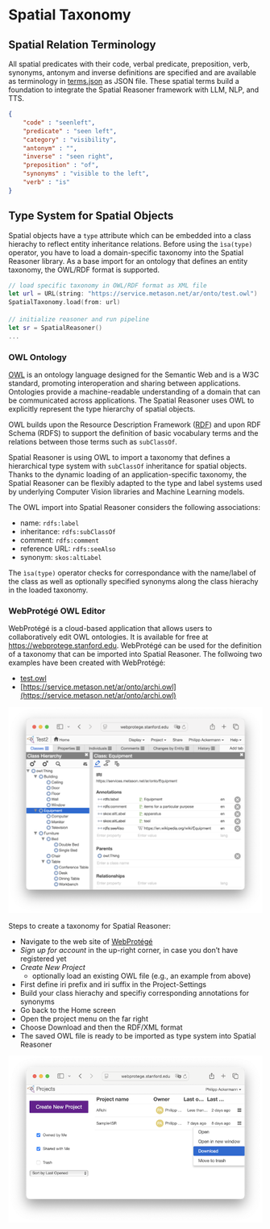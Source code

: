 # Spatial Taxonomy

## Spatial Relation Terminology

All spatial predicates with their code, verbal predicate, preposition, verb, synonyms, antonym and inverse definitions are specified and are available as terminology in [terms.json](terms.json) as JSON file. These spatial terms build a foundation to integrate the Spatial Reasoner framework with LLM, NLP, and TTS. 

```json
{
    "code" : "seenleft",
    "predicate" : "seen left",
    "category" : "visibility",
    "antonym" : "",
    "inverse" : "seen right",
    "preposition" : "of",
    "synonyms" : "visible to the left",
    "verb" : "is"
}
```

## Type System for Spatial Objects

Spatial objects have a `type` attribute which can be embedded into a class hierachy to reflect entity inheritance relations.
Before using the `ìsa(type)` operator, you have to load a domain-specific taxonomy into the Spatial Reasoner library. As a base import for an ontology that defines an entity taxonomy, the OWL/RDF format is supported. 

```swift
// load specific taxonomy in OWL/RDF format as XML file
let url = URL(string: "https://service.metason.net/ar/onto/test.owl") 
SpatialTaxonomy.load(from: url)

// initialize reasoner and run pipeline
let sr = SpatialReasoner()
...
```

### OWL Ontology

[OWL](https://www.w3.org/OWL) is an ontology language designed for the Semantic Web and is a W3C standard, promoting interoperation and sharing between applications. Ontologies provide a machine-readable understanding of a domain that can be communicated across applications. The Spatial Reasoner uses OWL to explicitly represent the type hierarchy of spatial objects.

OWL builds upon the Resource Description Framework ([RDF](http://www.w3.org/RDF)) and upon RDF Schema (RDFS) to support the definition of basic vocabulary terms and the relations between those terms such as `subClassOf`. 

Spatial Reasoner is using OWL to import a taxonomy that defines a hierarchical type system with `subClassOf` inheritance for spatial objects. Thanks to the dynamic loading of an application-specific taxonomy, the Spatial Reasoner can be flexibly adapted to the type and label systems used by underlying Computer Vision libraries and Machine Learning models.

The OWL import into Spatial Reasoner considers the following associations:
- name: `rdfs:label`
- inheritance: `rdfs:subClassOf`
- comment: `rdfs:comment`
- reference URL: `rdfs:seeAlso`
- synonym: `skos:altLabel`

The `ìsa(type)` operator checks for correspondance with the name/label of the class as well as optionally specified synonyms along the class hierachy in the loaded taxonomy.

### WebProtégé OWL Editor

WebProtégé is a cloud-based application that allows users to collaboratively edit OWL ontologies. It is available for free at https://webprotege.stanford.edu. WebProtégé can be used for the definition of a taxonomy that can be imported into Spatial Reasoner. The follwoing two examples have been created with WebProtégé:
- [test.owl](test.owl)
- [https://service.metason.net/ar/onto/archi.owl](https://service.metason.net/ar/onto/archi.owl)



![WebProtege OWL editor](images/WebProtege.png)

Steps to create a taxonomy for Spatial Reasoner:
- Navigate to the web site of [WebProtégé](https://webprotege.stanford.edu)
- _Sign up for account_ in the up-right corner, in case you don’t have registered yet
- _Create New Project_
  - optionally load an existing OWL file (e.g., an example from above)
- First define iri prefix and iri suffix in the Project-Settings
- Build your class hierachy and specifiy corresponding annotations for synonyms
- Go back to the Home screen
- Open the project menu on the far right 
- Choose Download and then the RDF/XML format 
- The saved OWL file is ready to be imported as type system into Spatial Reasoner

![WebProtege OWL export](images/WebProtegeExport.png)
